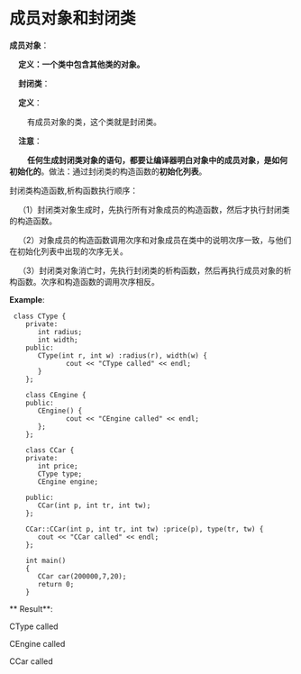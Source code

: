  # 成员对象和封闭类

**成员对象**：

&nbsp;&nbsp;&nbsp;&nbsp;**定义：一个类中包含其他类的对象。**

&nbsp;&nbsp;&nbsp;&nbsp;**封闭类**：

&nbsp;&nbsp;&nbsp;&nbsp;**定义**：

&nbsp;&nbsp;&nbsp;&nbsp;&nbsp;&nbsp;&nbsp;&nbsp;有成员对象的类，这个类就是封闭类。

&nbsp;&nbsp;&nbsp;&nbsp;**注意**：

&nbsp;&nbsp;&nbsp;&nbsp;&nbsp;&nbsp;&nbsp;&nbsp;**任何生成封闭类对象的语句，都要让编译器明白对象中的成员对象，是如何初始化的**。做法：通过封闭类的构造函数的**初始化列表**。

封闭类构造函数,析构函数执行顺序：

&nbsp;&nbsp;&nbsp;&nbsp;（1）封闭类对象生成时，先执行所有对象成员的构造函数，然后才执行封闭类的构造函数。

&nbsp;&nbsp;&nbsp;&nbsp;（2）对象成员的构造函数调用次序和对象成员在类中的说明次序一致，与他们在初始化列表中出现的次序无关。

&nbsp;&nbsp;&nbsp;&nbsp;（3）封闭类对象消亡时，先执行封闭类的析构函数，然后再执行成员对象的析构函数。次序和构造函数的调用次序相反。

**Example**:
```
 class CType {
    private:
       int radius;
       int width;
    public:
       CType(int r, int w) :radius(r), width(w) {
              cout << "CType called" << endl;
       }
    };

    class CEngine {
    public:
       CEngine() {
              cout << "CEngine called" << endl;
       };
    };

    class CCar {
    private:
       int price;
       CType type;
       CEngine engine;

    public:
       CCar(int p, int tr, int tw);
    };

    CCar::CCar(int p, int tr, int tw) :price(p), type(tr, tw) {
       cout << "CCar called" << endl;
    };

    int main()
    {
       CCar car(200000,7,20);
       return 0;
    }
```

**    Result**:

CType called

CEngine called

CCar called